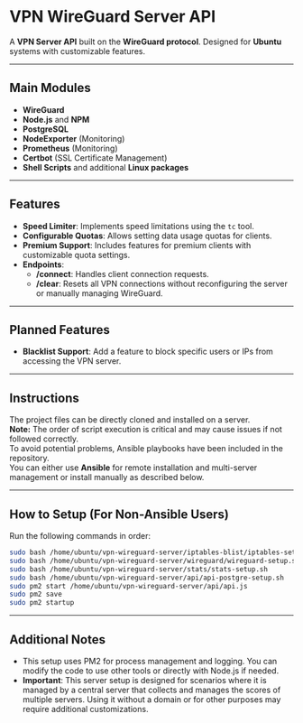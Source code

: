 # VPN WireGuard Server API

A **VPN Server API** built on the **WireGuard protocol**. Designed for **Ubuntu** systems with customizable features.

---

## Main Modules

- **WireGuard**
- **Node.js** and **NPM**
- **PostgreSQL**
- **NodeExporter** (Monitoring)
- **Prometheus** (Monitoring)
- **Certbot** (SSL Certificate Management)
- **Shell Scripts** and additional **Linux packages**

---

## Features

- **Speed Limiter**: Implements speed limitations using the `tc` tool.  
- **Configurable Quotas**: Allows setting data usage quotas for clients.  
- **Premium Support**: Includes features for premium clients with customizable quota settings.  
- **Endpoints**:  
  - **/connect**: Handles client connection requests.  
  - **/clear**: Resets all VPN connections without reconfiguring the server or manually managing WireGuard.

---

## Planned Features

- **Blacklist Support**: Add a feature to block specific users or IPs from accessing the VPN server.

---

## Instructions

The project files can be directly cloned and installed on a server.  
**Note:** The order of script execution is critical and may cause issues if not followed correctly.  
To avoid potential problems, Ansible playbooks have been included in the repository.  
You can either use **Ansible** for remote installation and multi-server management or install manually as described below.

---

## How to Setup (For Non-Ansible Users)

Run the following commands in order:

```bash
sudo bash /home/ubuntu/vpn-wireguard-server/iptables-blist/iptables-setup.sh
sudo bash /home/ubuntu/vpn-wireguard-server/wireguard/wireguard-setup.sh
sudo bash /home/ubuntu/vpn-wireguard-server/stats/stats-setup.sh
sudo bash /home/ubuntu/vpn-wireguard-server/api/api-postgre-setup.sh
sudo pm2 start /home/ubuntu/vpn-wireguard-server/api/api.js
sudo pm2 save
sudo pm2 startup
```

---


## Additional Notes

- This setup uses PM2 for process management and logging. You can modify the code to use other tools or directly with Node.js if needed.
- **Important**: This server setup is designed for scenarios where it is managed by a central server that collects and manages the scores of multiple servers. Using it without a domain or for other purposes may require additional customizations.



